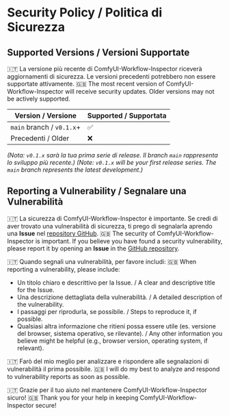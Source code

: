 # Security Policy / Politica di Sicurezza

## Supported Versions / Versioni Supportate

🇮🇹 La versione più recente di ComfyUI-Workflow-Inspector riceverà aggiornamenti di sicurezza. Le versioni precedenti potrebbero non essere supportate attivamente.
🇬🇧 The most recent version of ComfyUI-Workflow-Inspector will receive security updates. Older versions may not be actively supported.

| Version / Versione | Supported / Supportata |
| ------------------ | ---------------------- |
| `main` branch / `v0.1.x`+ | :white_check_mark:     |
| Precedenti / Older | :x:                    |

*(Nota: `v0.1.x` sarà la tua prima serie di release. Il branch `main` rappresenta lo sviluppo più recente.)*
*(Note: `v0.1.x` will be your first release series. The `main` branch represents the latest development.)*

## Reporting a Vulnerability / Segnalare una Vulnerabilità

🇮🇹 La sicurezza di ComfyUI-Workflow-Inspector è importante. Se credi di aver trovato una vulnerabilità di sicurezza, ti prego di segnalarla aprendo una **Issue** nel [repository GitHub](https://github.com/d4N-87/ComfyUI-Workflow-Inspector/issues).
🇬🇧 The security of ComfyUI-Workflow-Inspector is important. If you believe you have found a security vulnerability, please report it by opening an **Issue** in the [GitHub repository](https://github.com/d4N-87/ComfyUI-Workflow-Inspector/issues).

🇮🇹 Quando segnali una vulnerabilità, per favore includi:
🇬🇧 When reporting a vulnerability, please include:

*   Un titolo chiaro e descrittivo per la Issue. / A clear and descriptive title for the Issue.
*   Una descrizione dettagliata della vulnerabilità. / A detailed description of the vulnerability.
*   I passaggi per riprodurla, se possibile. / Steps to reproduce it, if possible.
*   Qualsiasi altra informazione che ritieni possa essere utile (es. versione del browser, sistema operativo, se rilevante). / Any other information you believe might be helpful (e.g., browser version, operating system, if relevant).

🇮🇹 Farò del mio meglio per analizzare e rispondere alle segnalazioni di vulnerabilità il prima possibile.
🇬🇧 I will do my best to analyze and respond to vulnerability reports as soon as possible.

🇮🇹 Grazie per il tuo aiuto nel mantenere ComfyUI-Workflow-Inspector sicuro!
🇬🇧 Thank you for your help in keeping ComfyUI-Workflow-Inspector secure!
